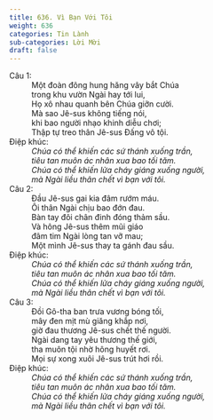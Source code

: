 ```yaml
---
title: 636. Vì Bạn Với Tôi
weight: 636
categories: Tin Lành
sub-categories: Lời Mời
draft: false
---
```

<dl><dt>Câu 1:</dt><dd data-verse="1">Một đoàn đông hung hăng vây bắt Chúa <br/>trong khu vườn Ngài hay tới lui, <br/>Họ xô nhau quanh bên Chúa giỡn cười. <br/>Mà sao Jê-sus không tiếng nói, <br/>khi bao người nhạo khinh diễu chơi; <br/>Thập tự treo thân Jê-sus Đấng vô tội. </dd><dt>Điệp khúc:</dt><dd data-chorus="1"><em>Chúa có thể khiến các sứ thánh xuống trần, <br/>tiêu tan muôn ác nhân xua bao tối tăm. <br/>Chúa có thể khiến lửa cháy giáng xuống người, <br/>mà Ngài liều thân chết vì bạn với tôi. </em></dd><dt>Câu 2:</dt><dd data-verse="2">Đầu Jê-sus gai kia đâm rướm máu. <br/>Ôi thân Ngài chịu bao đớn đau. <br/>Bàn tay đôi chân đinh đóng thảm sầu. <br/>Và hông Jê-sus thêm mũi giáo <br/>đâm tim Ngài lòng tan vỡ mau; <br/>Một mình Jê-sus thay ta gánh đau sầu. </dd><dt>Điệp khúc:</dt><dd data-chorus="1"><em>Chúa có thể khiến các sứ thánh xuống trần, <br/>tiêu tan muôn ác nhân xua bao tối tăm. <br/>Chúa có thể khiến lửa cháy giáng xuống người, <br/>mà Ngài liều thân chết vì bạn với tôi. </em></dd><dt>Câu 3:</dt><dd data-verse="3">Đồi Gô-tha ban trưa vương bóng tối, <br/>mây đen mịt mù giăng khắp nơi, <br/>giờ đau thương Jê-sus chết thế người. <br/>Ngài dang tay yêu thương thế giới, <br/>tha muôn tội nhờ hông huyết rơi. <br/>Mọi sự xong xuôi Jê-sus trút hơi rồi. </dd><dt>Điệp khúc:</dt><dd data-chorus="1"><em>Chúa có thể khiến các sứ thánh xuống trần, <br/>tiêu tan muôn ác nhân xua bao tối tăm. <br/>Chúa có thể khiến lửa cháy giáng xuống người, <br/>mà Ngài liều thân chết vì bạn với tôi. </em></dd></dl>